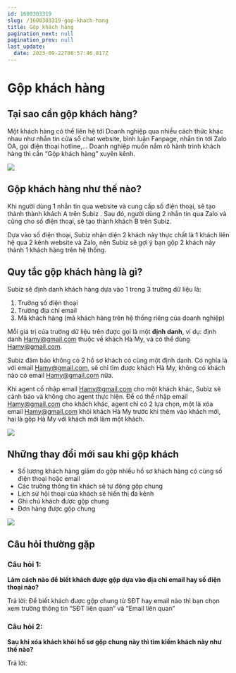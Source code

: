 ```yaml
---
id: 1600303319
slug: /1600303319-gop-khach-hang
title: Gộp khách hàng
pagination_next: null
pagination_prev: null
last_update:
  date: 2023-09-22T08:57:46.817Z
---
```


# Gộp khách hàng



## Tại sao cần gộp khách hàng?


Một khách hàng có thể liên hệ tới Doanh nghiệp qua nhiều cách thức khác nhau như nhắn tin cửa sổ chat website, bình luận Fanpage, nhắn tin tới Zalo OA, gọi điện thoại hotline,... Doanh nghiệp muốn nắm rõ hành trình khách hàng thì cần “Gộp khách hàng” xuyên kênh.


![](https://vcdn.subiz-cdn.com/file/e13f26280dc6185b4f08fcd7d29a4b07ac33499f07058fffaa8ebf0168d10acc_acpxkgumifuoofoosble)

## Gộp khách hàng như thế nào?


Khi người dùng 1 nhắn tin qua website và cung cấp số điện thoại, sẽ tạo thành thành khách A trên Subiz . Sau đó, người dùng 2 nhắn tin qua Zalo và cũng cho số điện thoại, sẽ tạo thành khách B trên Subiz. 

Dựa vào số điện thoại, Subiz nhận diện 2 khách này thực chất là 1 khách liên hệ qua 2 kênh website và Zalo, nên Subiz sẽ gợi ý bạn gộp 2 khách này thành 1 khách hàng trên hệ thống.
## Quy tắc gộp khách hàng là gì?


Subiz sẽ định danh khách hàng dựa vào 1 trong 3 trường dữ liệu là:

01. Trường số điện thoại
11. Trường địa chỉ email
21. Mã khách hàng (mã khách hàng trên hệ thống riêng của doanh nghiệp)

Mỗi giá trị của trường dữ liệu trên được gọi là một **định danh**, ví dụ: định danh Hamy@gmail.com thuộc về khách Hà My, và có thể dùng Hamy@gmail.com.

Subiz đảm bảo không có 2 hồ sơ khách có cùng một định danh. Có nghĩa là với email Hamy@gmail.com, sẽ chỉ tìm được khách Hà My, không có khách nào có email Hamy@gmail.com nữa.

Khi agent cố nhập email Hamy@gmail.com cho một khách khác, Subiz sẽ cảnh báo và không cho agent thực hiện. Để có thể nhập email Hamy@gmail.com cho khách khác, agent chỉ có 2 lựa chọn, một là xóa email Hamy@gmail.com khỏi khách Hà My trước khi thêm vào khách mới, hai là gộp Hà My với khách mới làm một khách.


![](https://vcdn.subiz-cdn.com/file/37be0bf23a441aeece0c4822cc97e74e0f524aa5cd51b407a589b3696017318e_acpxkgumifuoofoosble)

## Những thay đổi mới sau khi gộp khách


- Số lượng khách hàng giảm do gộp nhiều hồ sơ khách hàng có cùng số điện thoại hoặc email
- Các trường thông tin khách sẽ tự động gộp chung
- Lịch sử hội thoại của khách sẽ hiển thị đa kênh
- Ghi chú khách được gộp chung
- Đơn hàng được gộp chung


![](https://vcdn.subiz-cdn.com/file/82131fb8803f60241ff14d1d01492a33429d7bc1a303dc685622dc2161a9718c_acpxkgumifuoofoosble)

## Câu hỏi thường gặp

### Câu hỏi 1: 


**Làm cách nào để biết khách được gộp dựa vào địa chỉ email hay số điện thoại nào?**



Trả lời: Để biết khách được gộp chung từ SĐT hay email nào thì bạn chọn xem trường thông tin “SĐT liên quan” và “Email liên quan”






### Câu hỏi 2: 


**Sau khi xóa khách khỏi hồ sơ gộp chung này thì tìm kiếm khách này như thế nào?**



Trả lời: